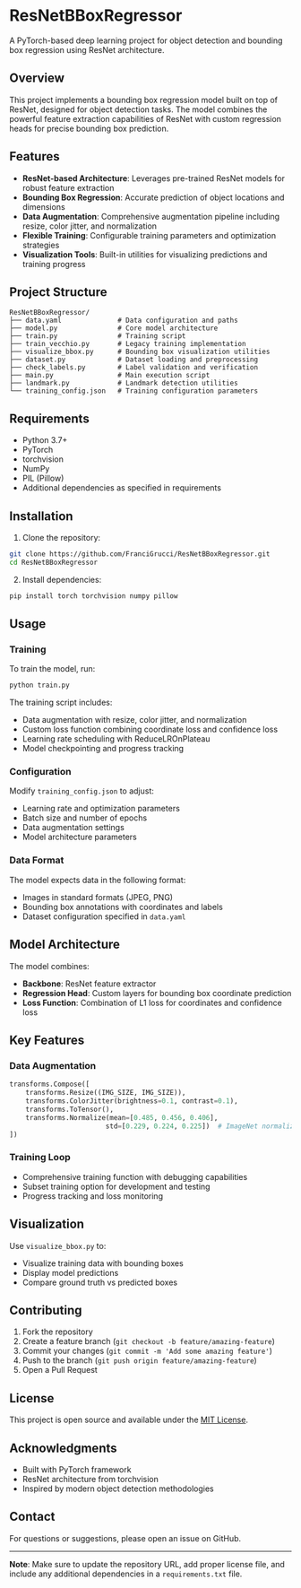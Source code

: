 # ResNetBBoxRegressor

A PyTorch-based deep learning project for object detection and bounding box regression using ResNet architecture.

## Overview

This project implements a bounding box regression model built on top of ResNet, designed for object detection tasks. The model combines the powerful feature extraction capabilities of ResNet with custom regression heads for precise bounding box prediction.

## Features

- **ResNet-based Architecture**: Leverages pre-trained ResNet models for robust feature extraction
- **Bounding Box Regression**: Accurate prediction of object locations and dimensions
- **Data Augmentation**: Comprehensive augmentation pipeline including resize, color jitter, and normalization
- **Flexible Training**: Configurable training parameters and optimization strategies
- **Visualization Tools**: Built-in utilities for visualizing predictions and training progress

## Project Structure

```
ResNetBBoxRegressor/
├── data.yaml              # Data configuration and paths
├── model.py               # Core model architecture
├── train.py               # Training script
├── train_vecchio.py       # Legacy training implementation
├── visualize_bbox.py      # Bounding box visualization utilities
├── dataset.py             # Dataset loading and preprocessing
├── check_labels.py        # Label validation and verification
├── main.py                # Main execution script
├── landmark.py            # Landmark detection utilities
└── training_config.json   # Training configuration parameters
```

## Requirements

- Python 3.7+
- PyTorch
- torchvision
- NumPy
- PIL (Pillow)
- Additional dependencies as specified in requirements

## Installation

1. Clone the repository:
```bash
git clone https://github.com/FranciGrucci/ResNetBBoxRegressor.git
cd ResNetBBoxRegressor
```

2. Install dependencies:
```bash
pip install torch torchvision numpy pillow
```

## Usage

### Training

To train the model, run:

```bash
python train.py
```

The training script includes:
- Data augmentation with resize, color jitter, and normalization
- Custom loss function combining coordinate loss and confidence loss
- Learning rate scheduling with ReduceLROnPlateau
- Model checkpointing and progress tracking

### Configuration

Modify `training_config.json` to adjust:
- Learning rate and optimization parameters
- Batch size and number of epochs
- Data augmentation settings
- Model architecture parameters

### Data Format

The model expects data in the following format:
- Images in standard formats (JPEG, PNG)
- Bounding box annotations with coordinates and labels
- Dataset configuration specified in `data.yaml`

## Model Architecture

The model combines:
- **Backbone**: ResNet feature extractor
- **Regression Head**: Custom layers for bounding box coordinate prediction
- **Loss Function**: Combination of L1 loss for coordinates and confidence loss

## Key Features

### Data Augmentation
```python
transforms.Compose([
    transforms.Resize((IMG_SIZE, IMG_SIZE)),
    transforms.ColorJitter(brightness=0.1, contrast=0.1),
    transforms.ToTensor(),
    transforms.Normalize(mean=[0.485, 0.456, 0.406], 
                        std=[0.229, 0.224, 0.225])  # ImageNet normalization
])
```

### Training Loop
- Comprehensive training function with debugging capabilities
- Subset training option for development and testing
- Progress tracking and loss monitoring

## Visualization

Use `visualize_bbox.py` to:
- Visualize training data with bounding boxes
- Display model predictions
- Compare ground truth vs predicted boxes

## Contributing

1. Fork the repository
2. Create a feature branch (`git checkout -b feature/amazing-feature`)
3. Commit your changes (`git commit -m 'Add some amazing feature'`)
4. Push to the branch (`git push origin feature/amazing-feature`)
5. Open a Pull Request

## License

This project is open source and available under the [MIT License](LICENSE).

## Acknowledgments

- Built with PyTorch framework
- ResNet architecture from torchvision
- Inspired by modern object detection methodologies

## Contact

For questions or suggestions, please open an issue on GitHub.

---

**Note**: Make sure to update the repository URL, add proper license file, and include any additional dependencies in a `requirements.txt` file.
